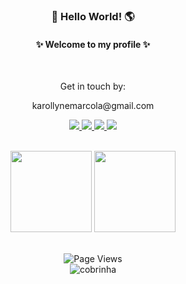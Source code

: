 <h3 align="center"> 👋 Hello World! 🌎 </h3>

<h4 align="center"> ✨ Welcome to my profile ✨ </h4>
</br>
<div align="center">
 <p> Get in touch by: </p>
 <p>karollynemarcola@gmail.com </p>
  <a href="https://www.linkedin.com/in/karollyne-marcola-a93472195/" alt="Linkedin" target="_blank">
  <img src="https://img.shields.io/badge/LinkedIn-0077B5?style=for-the-badge&logo=linkedin&logoColor=white">
</a>
 
  <a href="https://api.whatsapp.com/send?phone=5544991536881/" alt="Whatsapp" target="_blank">
  <img src="https://img.shields.io/badge/WhatsApp-25D366?style=for-the-badge&logo=whatsapp&logoColor=white">
</a>
 
 <a href="https://t.me/Karollyne_Marcola" alt="Telegram" target="_blank">
  <img src="https://img.shields.io/badge/Telegram-2CA5E0?style=for-the-badge&logo=telegram&logoColor=white">
</a>
 
 <a href="https://dribbble.com/karollyne_marcola" alt="Dribbble" target="_blank">
 <img src="https://img.shields.io/badge/Dribbble-EA4C89?style=for-the-badge&logo=dribbble&logoColor=white">
</a>
 
</div>

</br>

<p align="center"> 
<img height="130px" src="https://github-readme-stats.vercel.app/api?username=marcollyne&hide_title=true&hide_border=true&show_icons=true&include_all_commits=true&count_private=true&line_height=21&text_color=A8BDBA&border_color=5D9FE0&icon_color=A8BDBA&,&theme=github_dark">
 
<img height="130px" src="https://github-readme-stats.vercel.app/api/top-langs/?username=marcollyne&hide_title=false&hide_border=true&layout=compact&langs_count=8&text_color=A8BDBA&border_color=5D9FE0&icon_color=B0E4FF_color=B0E4FF,&theme=github_dark">
</p>
 
</br>

<div align="center">
<img src="https://api.visitorbadge.io/api/visitors?path=marcollyne%2Fmarcollyne&amp;label=VISITORS&amp;labelColor=%231a1b27&amp;countColor=%231a1b27&style=flat" alt="Page Views">
</div> 

<div align="center">
<img src="https://github.com/marcollyne/marcollyne/blob/output/github-contribution-grid-snake.svg" alt="cobrinha" /> 
</div>

</div>
